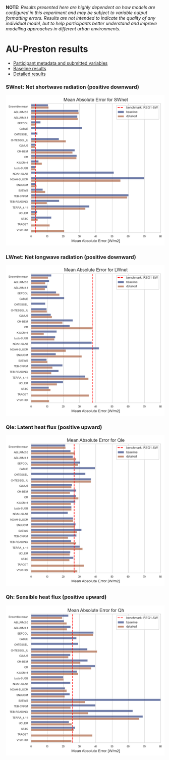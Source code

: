 
**NOTE:** *Results presented here are highly dependent on how models are configured in this experiment and may be subject to variable output formatting errors. Results are not intended to indicate the quality of any individual model, but to help participants better understand and improve modelling approaches in different urban environments.*


# AU-Preston results

 - [Participant metadata and submitted variables](modelattrs/index.md)
 - [Baseline results](baseline/index.md)
 - [Detailed results](detailed/index.md)

### <a name="swnet"></a>SWnet: Net shortwave radiation (positive downward)
[![SWnet](AU-Preston_SWnet_MAE.png)](AU-Preston_SWnet_MAE.png)

### <a name="lwnet"></a>LWnet: Net longwave radiation (positive downward)
[![LWnet](AU-Preston_LWnet_MAE.png)](AU-Preston_LWnet_MAE.png)

### <a name="qle"></a>Qle: Latent heat flux (positive upward)
[![Qle](AU-Preston_Qle_MAE.png)](AU-Preston_Qle_MAE.png)

### <a name="qh"></a>Qh: Sensible heat flux (positive upward)
[![Qh](AU-Preston_Qh_MAE.png)](AU-Preston_Qh_MAE.png)

